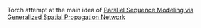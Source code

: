 Torch attempt at the main idea of [Parallel Sequence Modeling via Generalized Spatial Propagation Network](https://arxiv.org/abs/2501.12381)
